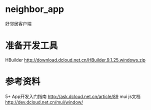 # neighbor_app
好邻居客户端
# 准备开发工具
HBuilder http://download.dcloud.net.cn/HBuilder.9.1.25.windows.zip
# 参考资料
5+ App开发入门指南 http://ask.dcloud.net.cn/article/89
mui js文档 http://dev.dcloud.net.cn/mui/window/
